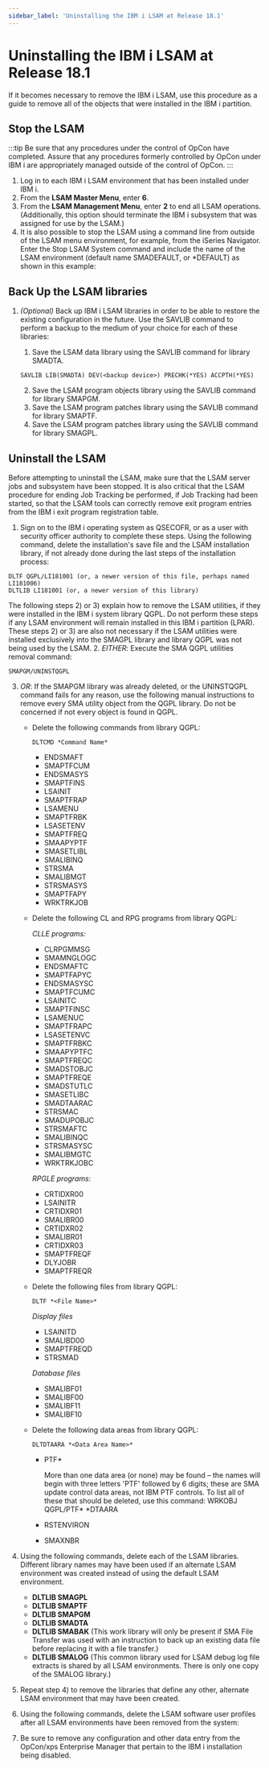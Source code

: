 ```yaml
---
sidebar_label: 'Uninstalling the IBM i LSAM at Release 18.1'
---
```


# Uninstalling the IBM i LSAM at Release 18.1

If it becomes necessary to remove the IBM i LSAM, use this procedure as a guide to remove all of the objects that were installed in the IBM i partition.

## Stop the LSAM

:::tip
Be sure that any procedures under the control of OpCon have completed. Assure that any procedures formerly controlled by OpCon under IBM i are appropriately managed outside of the control of OpCon.
:::

1. Log in to each IBM i LSAM environment that has been installed under IBM i.
2. From the **LSAM Master Menu**, enter **6**.
3. From the **LSAM Management Menu**, enter **2** to end all LSAM operations. (Additionally, this option should terminate the IBM i subsystem that was assigned for use by the LSAM.)
4. It is also possible to stop the LSAM using a command line from outside of the LSAM menu environment, for example, from the iSeries Navigator. Enter the Stop LSAM System command and include the name of the LSAM environment (default name SMADEFAULT, or \*DEFAULT) as shown in this example:

## Back Up the LSAM libraries

1. *(Optional)* Back up IBM i LSAM libraries in order to be able to restore the existing configuration in the future. Use the SAVLIB command to perform a backup to the medium of your choice for each of these libraries:
    1. Save the LSAM data library using the SAVLIB command for library SMADTA.

    ```
    SAVLIB LIB(SMADTA) DEV(<backup device>) PRECHK(*YES) ACCPTH(*YES)
    ```

    2. Save the LSAM program objects library using the SAVLIB command for library SMAPGM.
    3. Save the LSAM program patches library using the SAVLIB command for library SMAPTF.
    4. Save the LSAM program patches library using the SAVLIB command for library SMAGPL.

## Uninstall the LSAM

Before attempting to uninstall the LSAM, make sure that the LSAM server jobs and subsystem have been stopped. It is also critical that the LSAM procedure for ending Job Tracking be performed, if Job Tracking had been started, so that the LSAM tools can correctly remove exit program entries from the IBM i exit program registration table.

1. Sign on to the IBM i operating system as QSECOFR, or as a user with security officer authority to complete these steps. Using the following command, delete the installation's save file and the LSAM installation library, if not already done during the last steps of the installation process:

  ```
  DLTF QGPL/LI181001 (or, a newer version of this file, perhaps named LI181006)
  DLTLIB LI181001 (or, a newer version of this library)
  ```

  The following steps 2) or 3) explain how to remove the LSAM utilities, if they were installed in the IBM i system library QGPL. Do not perform these steps if any LSAM environment will remain installed in this IBM i partition (LPAR). These steps 2) or 3) are also not necessary if the LSAM utilities were installed exclusively into the SMAGPL library and library QGPL was not being used by the LSAM.
2. *EITHER*: Execute the SMA QGPL utilities removal command:

  ```
  SMAPGM/UNINSTQGPL
  ```

3. *OR*: If the SMAPGM library was already deleted, or the UNINSTQGPL command fails for any reason, use the following manual instructions to remove every SMA utility object from the QGPL library. Do not be concerned if not every object is found in QGPL.
    - Delete the following commands from library QGPL:

      ```
      DLTCMD *Command Name*
      ```
  
      - ENDSMAFT
      - SMAPTFCUM
      - ENDSMASYS
      - SMAPTFINS
      - LSAINIT
      - SMAPTFRAP
      - LSAMENU
      - SMAPTFRBK
      - LSASETENV
      - SMAPTFREQ
      - SMAAPYPTF
      - SMASETLIBL
      - SMALIBINQ
      - STRSMA
      - SMALIBMGT
      - STRSMASYS
      - SMAPTFAPY
      - WRKTRKJOB

    - Delete the following CL and RPG programs from library QGPL:

      *CLLE programs:*

      - CLRPGMMSG
      - SMAMNGLOGC
      - ENDSMAFTC
      - SMAPTFAPYC
      - ENDSMASYSC
      - SMAPTFCUMC
      - LSAINITC
      - SMAPTFINSC
      - LSAMENUC
      - SMAPTFRAPC
      - LSASETENVC
      - SMAPTFRBKC
      - SMAAPYPTFC
      - SMAPTFREQC
      - SMADSTOBJC
      - SMAPTFREQE
      - SMADSTUTLC
      - SMASETLIBC
      - SMADTAARAC
      - STRSMAC
      - SMADUPOBJC
      - STRSMAFTC
      - SMALIBINQC
      - STRSMASYSC
      - SMALIBMGTC
      - WRKTRKJOBC

      *RPGLE programs:*

      - CRTIDXR00
      - LSAINITR
      - CRTIDXR01
      - SMALIBR00
      - CRTIDXR02
      - SMALIBR01
      - CRTIDXR03
      - SMAPTFREQF
      - DLYJOBR
      - SMAPTFREQR

    - Delete the following files from library QGPL:

      ```
      DLTF *<File Name>*
      ```

      *Display files*

      - LSAINITD
      - SMALIBD00
      - SMAPTFREQD
      - STRSMAD

      *Database files*

      - SMALIBF01
      - SMALIBF00
      - SMALIBF11
      - SMALIBF10
    - Delete the following data areas from library QGPL:

      ```
      DLTDTAARA *<Data Area Name>*
      ```

      - PTF*

        More than one data area (or none) may be found – the names will begin with three letters 'PTF' followed by 6 digits; these are SMA update control data areas, not IBM PTF controls. To list all of these that should be deleted, use this command: WRKOBJ QGPL/PTF* *DTAARA
      - RSTENVIRON
      - SMAXNBR

4. Using the following commands, delete each of the LSAM libraries. Different library names may have been used if an alternate LSAM environment was created instead of using the default LSAM environment.
    - **DLTLIB SMAGPL**
    - **DLTLIB SMAPTF**
    - **DLTLIB SMAPGM**
    - **DLTLIB SMADTA**
    - **DLTLIB SMABAK** (This work library will only be present if SMA File Transfer was used with an instruction to back up an existing data file before replacing it with a file transfer.)
    - **DLTLIB SMALOG** (This common library used for LSAM debug log file extracts is shared by all LSAM environments. There is only one copy of the SMALOG library.)
5. Repeat step 4) to remove the libraries that define any other, alternate LSAM environment that may have been created.
6. Using the following commands, delete the LSAM software user profiles after all LSAM environments have been removed from the system:
7. Be sure to remove any configuration and other data entry from the OpCon/xps Enterprise Manager that pertain to the IBM i installation being disabled.